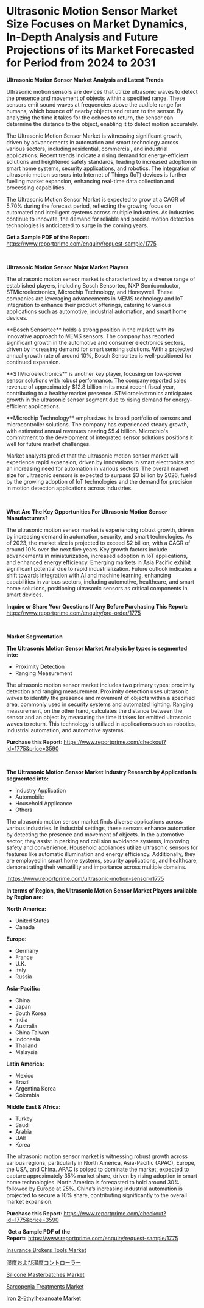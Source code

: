 <p><h1>Ultrasonic Motion Sensor Market Size Focuses on Market Dynamics, In-Depth Analysis and Future Projections of its Market Forecasted for Period from 2024 to 2031</h1></p><p><strong>Ultrasonic Motion Sensor Market Analysis and Latest Trends</strong></p>
<p><p>Ultrasonic motion sensors are devices that utilize ultrasonic waves to detect the presence and movement of objects within a specified range. These sensors emit sound waves at frequencies above the audible range for humans, which bounce off nearby objects and return to the sensor. By analyzing the time it takes for the echoes to return, the sensor can determine the distance to the object, enabling it to detect motion accurately.</p><p>The Ultrasonic Motion Sensor Market is witnessing significant growth, driven by advancements in automation and smart technology across various sectors, including residential, commercial, and industrial applications. Recent trends indicate a rising demand for energy-efficient solutions and heightened safety standards, leading to increased adoption in smart home systems, security applications, and robotics. The integration of ultrasonic motion sensors into Internet of Things (IoT) devices is further fuelling market expansion, enhancing real-time data collection and processing capabilities. </p><p>The Ultrasonic Motion Sensor Market is expected to grow at a CAGR of 5.70% during the forecast period, reflecting the growing focus on automated and intelligent systems across multiple industries. As industries continue to innovate, the demand for reliable and precise motion detection technologies is anticipated to surge in the coming years.</p></p>
<p><strong>Get a Sample PDF of the Report:&nbsp;</strong> <a href="https://www.reportprime.com/enquiry/request-sample/1775">https://www.reportprime.com/enquiry/request-sample/1775</a></p>
<p>&nbsp;</p>
<p><strong>Ultrasonic Motion Sensor Major Market Players</strong></p>
<p><p>The ultrasonic motion sensor market is characterized by a diverse range of established players, including Bosch Sensortec, NXP Semiconductor, STMicroelectronics, Microchip Technology, and Honeywell. These companies are leveraging advancements in MEMS technology and IoT integration to enhance their product offerings, catering to various applications such as automotive, industrial automation, and smart home devices.</p><p>**Bosch Sensortec** holds a strong position in the market with its innovative approach to MEMS sensors. The company has reported significant growth in the automotive and consumer electronics sectors, driven by increasing demand for smart sensing solutions. With a projected annual growth rate of around 10%, Bosch Sensortec is well-positioned for continued expansion.</p><p>**STMicroelectronics** is another key player, focusing on low-power sensor solutions with robust performance. The company reported sales revenue of approximately $12.8 billion in its most recent fiscal year, contributing to a healthy market presence. STMicroelectronics anticipates growth in the ultrasonic sensor segment due to rising demand for energy-efficient applications.</p><p>**Microchip Technology** emphasizes its broad portfolio of sensors and microcontroller solutions. The company has experienced steady growth, with estimated annual revenues nearing $5.4 billion. Microchip's commitment to the development of integrated sensor solutions positions it well for future market challenges.</p><p>Market analysts predict that the ultrasonic motion sensor market will experience rapid expansion, driven by innovations in smart electronics and an increasing need for automation in various sectors. The overall market size for ultrasonic sensors is expected to surpass $3 billion by 2026, fueled by the growing adoption of IoT technologies and the demand for precision in motion detection applications across industries.</p></p>
<p>&nbsp;</p>
<p><strong>What Are The Key Opportunities For Ultrasonic Motion Sensor Manufacturers?</strong></p>
<p><p>The ultrasonic motion sensor market is experiencing robust growth, driven by increasing demand in automation, security, and smart technologies. As of 2023, the market size is projected to exceed $2 billion, with a CAGR of around 10% over the next five years. Key growth factors include advancements in miniaturization, increased adoption in IoT applications, and enhanced energy efficiency. Emerging markets in Asia Pacific exhibit significant potential due to rapid industrialization. Future outlook indicates a shift towards integration with AI and machine learning, enhancing capabilities in various sectors, including automotive, healthcare, and smart home solutions, positioning ultrasonic sensors as critical components in smart devices.</p></p>
<p><strong>Inquire or Share Your Questions If Any Before Purchasing This Report:</strong> <a href="https://www.reportprime.com/enquiry/pre-order/1775">https://www.reportprime.com/enquiry/pre-order/1775</a></p>
<p>&nbsp;</p>
<p><strong>Market Segmentation</strong></p>
<p><strong>The Ultrasonic Motion Sensor Market Analysis by types is segmented into:</strong></p>
<p><ul><li>Proximity Detection</li><li>Ranging Measurement</li></ul></p>
<p><p>The ultrasonic motion sensor market includes two primary types: proximity detection and ranging measurement. Proximity detection uses ultrasonic waves to identify the presence and movement of objects within a specified area, commonly used in security systems and automated lighting. Ranging measurement, on the other hand, calculates the distance between the sensor and an object by measuring the time it takes for emitted ultrasonic waves to return. This technology is utilized in applications such as robotics, industrial automation, and automotive systems.</p></p>
<p><strong>Purchase this Report:&nbsp;</strong><a href="https://www.reportprime.com/checkout?id=1775&price=3590">https://www.reportprime.com/checkout?id=1775&price=3590</a></p>
<p>&nbsp;</p>
<p><strong>The Ultrasonic Motion Sensor Market Industry Research by Application is segmented into:</strong></p>
<p><ul><li>Industry Application</li><li>Automobile</li><li>Household Applicance</li><li>Others</li></ul></p>
<p><p>The ultrasonic motion sensor market finds diverse applications across various industries. In industrial settings, these sensors enhance automation by detecting the presence and movement of objects. In the automotive sector, they assist in parking and collision avoidance systems, improving safety and convenience. Household appliances utilize ultrasonic sensors for features like automatic illumination and energy efficiency. Additionally, they are employed in smart home systems, security applications, and healthcare, demonstrating their versatility and importance across multiple domains.</p></p>
<p><a href="https://www.reportprime.com/ultrasonic-motion-sensor-r1775">&nbsp;https://www.reportprime.com/ultrasonic-motion-sensor-r1775</a></p>
<p><strong>In terms of Region, the Ultrasonic Motion Sensor Market Players available by Region are:</strong></p>
<p>
    <p> <strong> North America: </strong>
        <ul>
            <li>United States</li>
            <li>Canada</li>
        </ul>
        </p> 
    <p> <strong> Europe: </strong>
        <ul>
            <li>Germany</li>
            <li>France</li>
            <li>U.K.</li>
            <li>Italy</li>
            <li>Russia</li>
        </ul>
        </p> 
    <p> <strong> Asia-Pacific: </strong>
        <ul>
            <li>China</li>
            <li>Japan</li>
            <li>South Korea</li>
            <li>India</li>
            <li>Australia</li>
            <li>China Taiwan</li>
            <li>Indonesia</li>
            <li>Thailand</li>
            <li>Malaysia</li>
        </ul>
        </p> 
    <p> <strong> Latin America: </strong>
        <ul>
            <li>Mexico</li>
            <li>Brazil</li>
            <li>Argentina Korea</li>
            <li>Colombia</li>
        </ul>
        </p> 
    <p> <strong> Middle East & Africa: </strong>
        <ul>
            <li>Turkey</li>
            <li>Saudi</li>
            <li>Arabia</li>
            <li>UAE</li>
            <li>Korea</li>
        </ul>
    </p>
    </p>
<p><p>The ultrasonic motion sensor market is witnessing robust growth across various regions, particularly in North America, Asia-Pacific (APAC), Europe, the USA, and China. APAC is poised to dominate the market, expected to capture approximately 35% market share, driven by rising adoption in smart home technologies. North America is forecasted to hold around 30%, followed by Europe at 25%. China’s increasing industrial automation is projected to secure a 10% share, contributing significantly to the overall market expansion.</p></p>
<p><strong>Purchase this Report: </strong><a href="https://www.reportprime.com/checkout?id=1775&price=3590">https://www.reportprime.com/checkout?id=1775&price=3590</a></p>
<p>&nbsp;<strong>Get a Sample PDF of the Report:&nbsp;&nbsp;</strong><a href="https://www.reportprime.com/enquiry/request-sample/1775">https://www.reportprime.com/enquiry/request-sample/1775</a></p>
<p><strong></strong></p>
<p><p><a href="https://medium.com/@brendafgmorris532/insurance-brokers-tools-market-a-global-and-regional-analysis-2024-2031-f16f31e8669c">Insurance Brokers Tools Market</a></p><p><a href="https://medium.com/@shepardelmer/%E3%82%B0%E3%83%AD%E3%83%BC%E3%83%90%E3%83%AB%E6%B9%BF%E5%BA%A6%E3%81%8A%E3%82%88%E3%81%B3%E6%B8%A9%E5%BA%A6%E3%82%B3%E3%83%B3%E3%83%88%E3%83%AD%E3%83%BC%E3%83%A9%E3%83%BC%E5%B8%82%E5%A0%B4-%E5%B8%82%E5%A0%B4%E3%82%B7%E3%82%A7%E3%82%A2-%E5%B8%82%E5%A0%B4%E3%83%88%E3%83%AC%E3%83%B3%E3%83%89-%E3%81%8A%E3%82%88%E3%81%B3%E5%B0%86%E6%9D%A5%E3%81%AE%E6%88%90%E9%95%B7%E3%82%92%E6%8E%A2%E3%82%8B-fdf924efcae1">湿度および温度コントローラー</a></p><p><a href="https://www.linkedin.com/pulse/exploring-silicone-masterbatches-market-dynamics-global-93quf?trackingId=BjW7c0XgSFqEjwB%2BPrKwvA%3D%3D">Silicone Masterbatches Market</a></p><p><a href="https://medium.com/@chloeconn57/sarcopenia-treatments-market-global-market-insights-and-regional-analysis-2024-2031-9148b81d242f">Sarcopenia Treatments Market</a></p><p><a href="https://issuu.com/reportprime-2/docs/iron-2-ethylhexanoate-market-size-2_7b18b1623c408f">Iron 2-Ethylhexanoate Market</a></p></p>